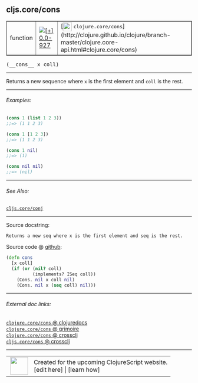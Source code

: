 ## cljs.core/cons



 <table border="1">
<tr>
<td>function</td>
<td><a href="https://github.com/cljsinfo/cljs-api-docs/tree/0.0-927"><img valign="middle" alt="[+] 0.0-927" title="Added in 0.0-927" src="https://img.shields.io/badge/+-0.0--927-lightgrey.svg"></a> </td>
<td>
[<img height="24px" valign="middle" src="http://i.imgur.com/1GjPKvB.png"> <samp>clojure.core/cons</samp>](http://clojure.github.io/clojure/branch-master/clojure.core-api.html#clojure.core/cons)
</td>
</tr>
</table>


 <samp>
(__cons__ x coll)<br>
</samp>

---

Returns a new sequence where `x` is the first element and `coll` is the rest.



---

###### Examples:

```clj
(cons 1 (list 1 2 3))
;;=> (1 1 2 3)

(cons 1 [1 2 3])
;;=> (1 1 2 3)

(cons 1 nil)
;;=> (1)

(cons nil nil)
;;=> (nil)
```



---

###### See Also:

[`cljs.core/conj`](../cljs.core/conj.md)<br>

---


Source docstring:

```
Returns a new seq where x is the first element and seq is the rest.
```


Source code @ [github](https://github.com/clojure/clojurescript/blob/r2655/src/cljs/cljs/core.cljs#L2393-L2399):

```clj
(defn cons
  [x coll]
  (if (or (nil? coll)
          (implements? ISeq coll))
    (Cons. nil x coll nil)
    (Cons. nil x (seq coll) nil)))
```

<!--
Repo - tag - source tree - lines:

 <pre>
clojurescript @ r2655
└── src
    └── cljs
        └── cljs
            └── <ins>[core.cljs:2393-2399](https://github.com/clojure/clojurescript/blob/r2655/src/cljs/cljs/core.cljs#L2393-L2399)</ins>
</pre>

-->

---



###### External doc links:

[`clojure.core/cons` @ clojuredocs](http://clojuredocs.org/clojure.core/cons)<br>
[`clojure.core/cons` @ grimoire](http://conj.io/store/v1/org.clojure/clojure/1.7.0-beta3/clj/clojure.core/cons/)<br>
[`clojure.core/cons` @ crossclj](http://crossclj.info/fun/clojure.core/cons.html)<br>
[`cljs.core/cons` @ crossclj](http://crossclj.info/fun/cljs.core.cljs/cons.html)<br>

---

 <table>
<tr><td>
<img valign="middle" align="right" width="48px" src="http://i.imgur.com/Hi20huC.png">
</td><td>
Created for the upcoming ClojureScript website.<br>
[edit here] | [learn how]
</td></tr></table>

[edit here]:https://github.com/cljsinfo/cljs-api-docs/blob/master/cljsdoc/cljs.core/cons.cljsdoc
[learn how]:https://github.com/cljsinfo/cljs-api-docs/wiki/cljsdoc-files

<!--

This information was too distracting to show to readers, but I'll leave it
commented here since it is helpful to:

- pretty-print the data used to generate this document
- and show how to retrieve that data



The API data for this symbol:

```clj
{:description "Returns a new sequence where `x` is the first element and `coll` is the rest.",
 :ns "cljs.core",
 :name "cons",
 :signature ["[x coll]"],
 :history [["+" "0.0-927"]],
 :type "function",
 :related ["cljs.core/conj"],
 :full-name-encode "cljs.core/cons",
 :source {:code "(defn cons\n  [x coll]\n  (if (or (nil? coll)\n          (implements? ISeq coll))\n    (Cons. nil x coll nil)\n    (Cons. nil x (seq coll) nil)))",
          :title "Source code",
          :repo "clojurescript",
          :tag "r2655",
          :filename "src/cljs/cljs/core.cljs",
          :lines [2393 2399]},
 :examples [{:id "68c769",
             :content "```clj\n(cons 1 (list 1 2 3))\n;;=> (1 1 2 3)\n\n(cons 1 [1 2 3])\n;;=> (1 1 2 3)\n\n(cons 1 nil)\n;;=> (1)\n\n(cons nil nil)\n;;=> (nil)\n```"}],
 :full-name "cljs.core/cons",
 :clj-symbol "clojure.core/cons",
 :docstring "Returns a new seq where x is the first element and seq is the rest."}

```

Retrieve the API data for this symbol:

```clj
;; from Clojure REPL
(require '[clojure.edn :as edn])
(-> (slurp "https://raw.githubusercontent.com/cljsinfo/cljs-api-docs/catalog/cljs-api.edn")
    (edn/read-string)
    (get-in [:symbols "cljs.core/cons"]))
```

-->
